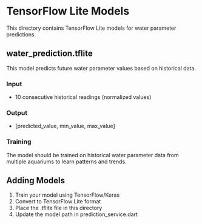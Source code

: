 # TensorFlow Lite Models

This directory contains TensorFlow Lite models for water parameter predictions.

## water_prediction.tflite

This model predicts future water parameter values based on historical data.

### Input
- 10 consecutive historical readings (normalized values)

### Output
- [predicted_value, min_value, max_value]

### Training
The model should be trained on historical water parameter data from multiple aquariums to learn patterns and trends.

## Adding Models

1. Train your model using TensorFlow/Keras
2. Convert to TensorFlow Lite format
3. Place the .tflite file in this directory
4. Update the model path in prediction_service.dart